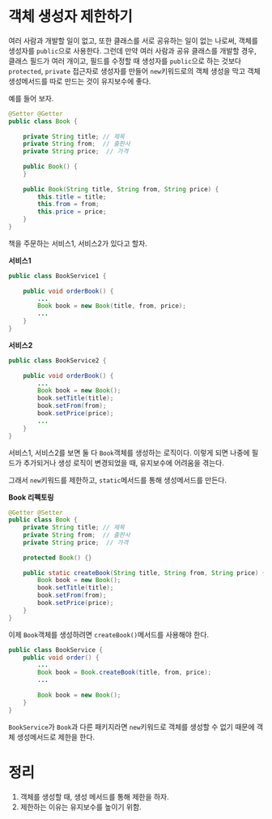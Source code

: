 # 객체 생성자 제한하기

여러 사람과 개발할 일이 없고, 또한 클래스를 서로 공유하는 일이 없는 나로써, 객체를 생성자를 `public`으로 사용한다. 그런데 만약 여러 사람과 공유 클래스를 개발할 경우, 클래스 필드가 여러 개이고, 필드를 수정할 때 생성자를 `public`으로 하는 것보다 `protected`, `private` 접근자로 생성자를 만들어 `new`키워드로의 객체 생성을 막고 객체 생성메서드를 따로 만드는 것이 유지보수에 좋다.



예를 들어 보자.

```java
@Setter @Getter
public class Book {
    
    private String title; // 제목
    private String from;  // 출판사
    private String price;  // 가격
    
    public Book() {  
    }
    
    public Book(String title, String from, String price) {
        this.title = title;
        this.from = from;
        this.price = price;
    }
}
```

책을 주문하는 서비스1, 서비스2가 있다고 할자.

**서비스1**

```java
public class BookService1 {
    
    public void orderBook() {
        ...
        Book book = new Book(title, from, price);
        ...
    }
}
```

**서비스2**

```java
public class BookService2 {
    
    public void orderBook() {
        ...
        Book book = new Book();
        book.setTitle(title);
        book.setFrom(from);
        book.setPrice(price);
        ...
    }
}
```

서비스1, 서비스2를 보면 둘 다 `Book`객체를 생성하는 로직이다. 이렇게 되면 나중에 필드가 추가되거나 생성 로직이 변경되었을 때, 유지보수에 어려움을 겪는다.

그래서 `new`키워드를 제한하고, `static`메서드를 통해 생성메서드를 만든다.

**Book 리펙토링**

```java
@Getter @Setter
public class Book {
    private String title; // 제목
    private String from;  // 출판사
    private String price;  // 가격
    
    protected Book() {}
    
    public static createBook(String title, String from, String price) {
    	Book book = new Book();
        book.setTitle(title);
        book.setFrom(from);
        book.setPrice(price);
    }
}
```

이제 `Book`객체를 생성하려면 `createBook()`메서드를 사용해야 한다.

```java
public class BookService {
    public void order() {
        ...
        Book book = Book.createBook(title, from, price);
        ...
            
        Book book = new Book();
    }
}
```

`BookService`가 `Book`과 다른 패키지라면 `new`키워드로 객체를 생성할 수 없기 때문에 객체 생성메서드로 제한을 한다.

# 정리

1. 객체를 생성할 때, 생성 메서드를 통해 제한을 하자.
2. 제한하는 이유는 유지보수를 높이기 위함.


